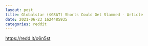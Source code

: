 ```yaml
--- 
layout: post 
title: Globalstar ($GSAT) Shorts Could Get Slammed - Article 
date: 2021-06-23 1624485935 
categories: reddit 
--- 
```

https://redd.it/o6n5st